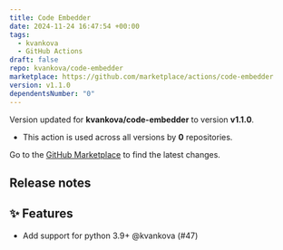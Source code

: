 ```yaml
---
title: Code Embedder
date: 2024-11-24 16:47:54 +00:00
tags:
  - kvankova
  - GitHub Actions
draft: false
repo: kvankova/code-embedder
marketplace: https://github.com/marketplace/actions/code-embedder
version: v1.1.0
dependentsNumber: "0"
---
```



Version updated for **kvankova/code-embedder** to version **v1.1.0**.
- This action is used across all versions by **0** repositories.

Go to the [GitHub Marketplace](https://github.com/marketplace/actions/code-embedder) to find the latest changes.

## Release notes

## ✨ Features

- Add support for python 3.9+ @kvankova (#47)

